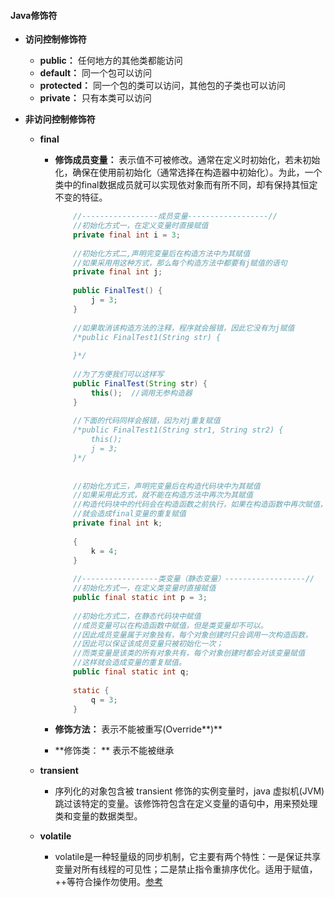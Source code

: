 #### Java修饰符

- **访问控制修饰符**

  - **public：** 任何地方的其他类都能访问
  - **default：** 同一个包可以访问
  - **protected：** 同一个包的类可以访问，其他包的子类也可以访问
  - **private：** 只有本类可以访问

- **非访问控制修饰符**

  - **final**

    - **修饰成员变量：** 表示值不可被修改。通常在定义时初始化，若未初始化，确保在使用前初始化（通常选择在构造器中初始化）。为此，一个类中的final数据成员就可以实现依对象而有所不同，却有保持其恒定不变的特征。

      ```Java
          //-----------------成员变量------------------//  
          //初始化方式一，在定义变量时直接赋值  
          private final int i = 3;  
        
          //初始化方式二,声明完变量后在构造方法中为其赋值  
          //如果采用用这种方式，那么每个构造方法中都要有j赋值的语句  
          private final int j;  
        
          public FinalTest() {  
              j = 3;  
          }  
        
          //如果取消该构造方法的注释，程序就会报错，因此它没有为j赋值  
          /*public FinalTest1(String str) { 
       
          }*/  
        
          //为了方便我们可以这样写  
          public FinalTest(String str) {  
              this();  //调用无参构造器
          }  
        
          //下面的代码同样会报错，因为对j重复赋值  
          /*public FinalTest1(String str1, String str2) { 
              this(); 
              j = 3; 
          }*/  
        
        
          //初始化方式三，声明完变量后在构造代码块中为其赋值  
          //如果采用此方式，就不能在构造方法中再次为其赋值  
          //构造代码块中的代码会在构造函数之前执行，如果在构造函数中再次赋值，  
          //就会造成final变量的重复赋值  
          private final int k;  
        
          {  
              k = 4;  
          }  
        
          //-----------------类变量（静态变量）------------------//  
          //初始化方式一，在定义类变量时直接赋值  
          public final static int p = 3;  
        
          //初始化方式二，在静态代码块中赋值  
          //成员变量可以在构造函数中赋值，但是类变量却不可以。  
          //因此成员变量属于对象独有，每个对象创建时只会调用一次构造函数，  
          //因此可以保证该成员变量只被初始化一次；  
          //而类变量是该类的所有对象共有，每个对象创建时都会对该变量赋值  
          //这样就会造成变量的重复赋值。  
          public final static int q;  
        
          static {  
              q = 3;  
          }
      ```

    - **修饰方法：**  表示不能被重写(Override**)**

    - **修饰类： ** 表示不能被继承

  - **transient**

    - 序列化的对象包含被 transient 修饰的实例变量时，java 虚拟机(JVM)跳过该特定的变量。该修饰符包含在定义变量的语句中，用来预处理类和变量的数据类型。

  - **volatile**

    - volatile是一种轻量级的同步机制，它主要有两个特性：一是保证共享变量对所有线程的可见性；二是禁止指令重排序优化。适用于赋值，++等符合操作勿使用。[参考](https://www.cnblogs.com/chengxiao/p/6528109.html)

